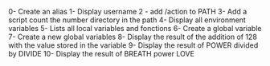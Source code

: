 0- Create an alias
1- Display username
2 - add /action to PATH
3- Add a script count the number directory in the path
4- Display all environment variables
5- Lists all local variables and fonctions
6- Create a global variable
7- Create a new global variables
8- Display the result of the addition of 128 with the value stored in the variable
9- Display the result of POWER divided by DIVIDE
10- Display the result of BREATH power LOVE
